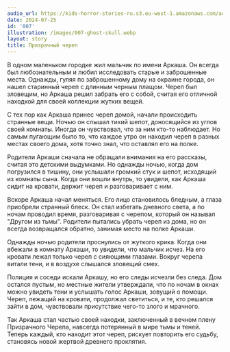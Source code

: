 ```yaml
---
audio_url: https://kids-horror-stories-ru.s3.eu-west-1.amazonaws.com/audio/007-ghost-skull.mp3
date: 2024-07-25
id: '007'
illustration: /images/007-ghost-skull.webp
layout: story
title: Призрачный череп
---
```


В одном маленьком городке жил мальчик по имени Аркаша. Он всегда был любознательным и любил исследовать старые и заброшенные места. Однажды, гуляя по заброшенному дому на окраине города, он нашел старинный череп с длинным черным плащом. Череп был зловещим, но Аркаша решил забрать его с собой, считая его отличной находкой для своей коллекции жутких вещей.

С тех пор как Аркаша принес череп домой, начали происходить странные вещи. Ночью он слышал тихий шепот, доносящийся из углов своей комнаты. Иногда он чувствовал, что за ним кто-то наблюдает. Но самым пугающим было то, что каждое утро он находил череп в разных местах своего дома, хотя точно знал, что оставлял его на полке.

Родители Аркаши сначала не обращали внимания на его рассказы, считая это детскими выдумками. Но однажды ночью, когда дом погрузился в тишину, они услышали громкий стук и шепот, исходящий из комнаты сына. Когда они вошли внутрь, то увидели, как Аркаша сидит на кровати, держит череп и разговаривает с ним.

Вскоре Аркаша начал меняться. Его лицо становилось бледным, а глаза приобрели странный блеск. Он стал избегать дневного света, а по ночам проводил время, разговаривая с черепом, который он называл "Другом из тьмы". Родители пытались убрать череп из дома, но он всегда возвращался обратно, занимая место на полке Аркаши.

Однажды ночью родители проснулись от жуткого крика. Когда они вбежали в комнату Аркаши, то увидели, что мальчик исчез. На его кровати лежал только череп с сияющими глазами. Вокруг черепа витали тени, и в воздухе слышался зловещий смех.

Полиция и соседи искали Аркашу, но его следы исчезли без следа. Дом остался пустым, но местные жители утверждали, что по ночам в окнах можно увидеть тени и услышать голос Аркаши, зовущий о помощи. Череп, лежащий на кровати, продолжал светиться, и те, кто решался зайти в дом, чувствовали присутствие чего-то злого и мрачного.

Так Аркаша стал частью своей находки, заключенный в вечном плену Призрачного Черепа, навсегда потерянный в мире тьмы и теней. Теперь каждый, кто находит этот череп, рискует повторить его судьбу, становясь новой жертвой древнего проклятия.